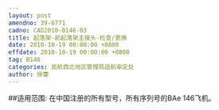 ```yaml
---
layout: post
amendno: 39-6771
cadno: CAD2010-B146-03
title: 起落架-前起落架主接头-检查/更换
date: 2010-10-19 00:00:00 +0800
effdate: 2010-10-19 00:00:00 +0800
tag: B146
categories: 民航西北地区管理局适航审定处
author: 徐蕾
---
```


##适用范围:
在中国注册的所有型号，所有序列号的BAe 146飞机。

